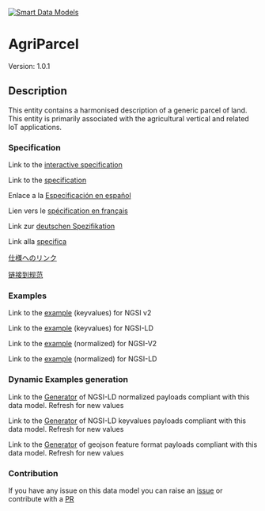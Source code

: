 [![Smart Data Models](https://smartdatamodels.org/wp-content/uploads/2022/01/SmartDataModels_logo.png "Logo")](https://smartdatamodels.org)
# AgriParcel
Version: 1.0.1

## Description 

This entity contains a harmonised description of a generic parcel of land. This entity is primarily associated with the agricultural vertical and related IoT applications.
### Specification

Link to the [interactive specification](https://swagger.lab.fiware.org/?url=https://smart-data-models.github.io/dataModel.Agrifood/AgriParcel/swagger.yaml)

Link to the [specification](https://github.com/smart-data-models/dataModel.Agrifood/blob/master/AgriParcel/doc/spec.md)

Enlace a la [Especificación en español](https://github.com/smart-data-models/dataModel.Agrifood/blob/master/AgriParcel/doc/spec_ES.md)

Lien vers le [spécification en français](https://github.com/smart-data-models/dataModel.Agrifood/blob/master/AgriParcel/doc/spec_FR.md)

Link zur [deutschen Spezifikation](https://github.com/smart-data-models/dataModel.Agrifood/blob/master/AgriParcel/doc/spec_DE.md)

Link alla [specifica](https://github.com/smart-data-models/dataModel.Agrifood/blob/master/AgriParcel/doc/spec_IT.md)

[仕様へのリンク](https://github.com/smart-data-models/dataModel.Agrifood/blob/master/AgriParcel/doc/spec_JA.md)

[链接到规范](https://github.com/smart-data-models/dataModel.Agrifood/blob/master/AgriParcel/doc/spec_ZH.md)
### Examples

Link to the [example](https://smart-data-models.github.io/dataModel.Agrifood/AgriParcel/examples/example.json) (keyvalues) for NGSI v2

Link to the [example](https://smart-data-models.github.io/dataModel.Agrifood/AgriParcel/examples/example.jsonld) (keyvalues) for NGSI-LD

Link to the [example](https://smart-data-models.github.io/dataModel.Agrifood/AgriParcel/examples/example-normalized.json) (normalized) for NGSI-V2

Link to the [example](https://smart-data-models.github.io/dataModel.Agrifood/AgriParcel/examples/example-normalized.jsonld) (normalized) for NGSI-LD
### Dynamic Examples generation

Link to the [Generator](https://smartdatamodels.org/extra/ngsi-ld_generator.php?schemaUrl=https://raw.githubusercontent.com/smart-data-models/dataModel.Agrifood/master/AgriParcel/schema.json&email=info@smartdatamodels.org) of NGSI-LD normalized payloads compliant with this data model. Refresh for new values

Link to the [Generator](https://smartdatamodels.org/extra/ngsi-ld_generator_keyvalues.php?schemaUrl=https://raw.githubusercontent.com/smart-data-models/dataModel.Agrifood/master/AgriParcel/schema.json&email=info@smartdatamodels.org) of NGSI-LD keyvalues payloads compliant with this data model. Refresh for new values

Link to the [Generator](https://smartdatamodels.org/extra/geojson_features_generator.php?schemaUrl=https://raw.githubusercontent.com/smart-data-models/dataModel.Agrifood/master/AgriParcel/schema.json&email=info@smartdatamodels.org) of geojson feature format payloads compliant with this data model. Refresh for new values
### Contribution

 If you have any issue on this data model you can raise an [issue](https://github.com/smart-data-models/dataModel.Agrifood/issues)  or contribute with a [PR](https://github.com/smart-data-models/dataModel.Agrifood/pulls)